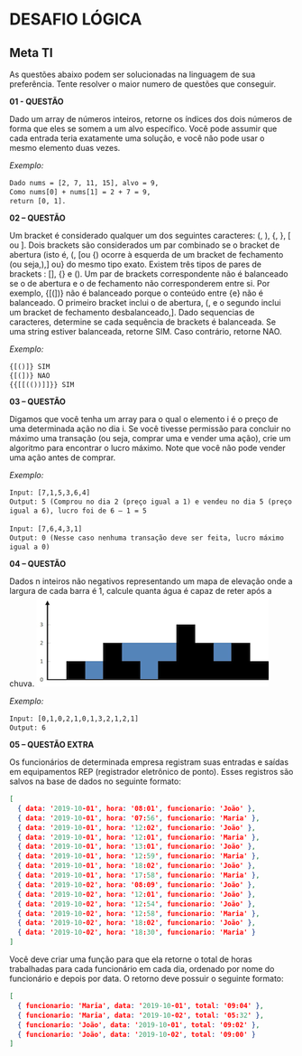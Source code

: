 # DESAFIO LÓGICA
## Meta TI

As questões abaixo podem ser solucionadas na linguagem de sua preferência.
Tente resolver o maior numero de questões que conseguir.

**01 - QUESTÃO**

Dado um array de números inteiros, retorne os índices dos dois números de forma que eles se
somem a um alvo específico.
Você pode assumir que cada entrada teria exatamente uma solução, e você não pode usar o
mesmo elemento duas vezes.

*Exemplo:*
```
Dado nums = [2, 7, 11, 15], alvo = 9,
Como nums[0] + nums[1] = 2 + 7 = 9,
return [0, 1].
```

**02 – QUESTÃO**

Um bracket é considerado qualquer um dos seguintes caracteres: (, ), {, }, [ ou ].
Dois brackets são considerados um par combinado se o bracket de abertura (isto é, (, [ou {) ocorre à esquerda de um
bracket de fechamento (ou seja,),] ou} do mesmo tipo exato.
Existem três tipos de pares de brackets : [], {} e ().
Um par de brackets correspondente não é balanceado se o de abertura e o de fechamento não corresponderem entre
si. Por exemplo, {[(])} não é balanceado porque o conteúdo entre {e} não é balanceado.
O primeiro bracket inclui o de abertura, (, e o segundo inclui um bracket de fechamento desbalanceado,].
Dado sequencias de caracteres, determine se cada sequência de brackets é balanceada. Se uma string estiver
balanceada, retorne SIM. Caso contrário, retorne NAO.

*Exemplo:*
```
{[()]} SIM
{[(])} NAO
{{[[(())]]}} SIM
```

**03 – QUESTÃO**

Digamos que você tenha um array para o qual o elemento i é o preço de uma determinada ação
no dia i.
Se você tivesse permissão para concluir no máximo uma transação (ou seja, comprar uma e
vender uma ação), crie um algoritmo para encontrar o lucro máximo.
Note que você não pode vender uma ação antes de comprar.

*Exemplo:*
```
Input: [7,1,5,3,6,4]
Output: 5 (Comprou no dia 2 (preço igual a 1) e vendeu no dia 5 (preço igual a 6), lucro foi de 6 – 1 = 5

Input: [7,6,4,3,1]
Output: 0 (Nesse caso nenhuma transação deve ser feita, lucro máximo igual a 0)
```


**04 – QUESTÃO**

Dados n inteiros não negativos representando um mapa de elevação onde a largura de cada barra é 1, calcule quanta água é capaz de reter após a chuva.
![](graph.png)

*Exemplo:*
```
Input: [0,1,0,2,1,0,1,3,2,1,2,1]
Output: 6
```


**05 – QUESTÃO EXTRA**

Os funcionários de determinada empresa registram suas entradas e saídas em
equipamentos REP (registrador eletrônico de ponto).
Esses registros são salvos na base de dados no seguinte formato:

```json
[
  { data: '2019-10-01', hora: '08:01', funcionario: 'João' },
  { data: '2019-10-01', hora: '07:56', funcionario: 'Maria' },
  { data: '2019-10-01', hora: '12:02', funcionario: 'João' },
  { data: '2019-10-01', hora: '12:01', funcionario: 'Maria' },
  { data: '2019-10-01', hora: '13:01', funcionario: 'João' },
  { data: '2019-10-01', hora: '12:59', funcionario: 'Maria' },
  { data: '2019-10-01', hora: '18:02', funcionario: 'João' },
  { data: '2019-10-01', hora: '17:58', funcionario: 'Maria' },
  { data: '2019-10-02', hora: '08:09', funcionario: 'João' },
  { data: '2019-10-02', hora: '12:01', funcionario: 'João' },
  { data: '2019-10-02', hora: '12:54', funcionario: 'João' },
  { data: '2019-10-02', hora: '12:58', funcionario: 'Maria' },
  { data: '2019-10-02', hora: '18:02', funcionario: 'João' },
  { data: '2019-10-02', hora: '18:30', funcionario: 'Maria' }
]
```

Você deve criar uma função para que ela retorne o total de horas
trabalhadas para cada funcionário em cada dia, ordenado por nome do
funcionário e depois por data. O retorno deve possuir o seguinte formato:

```json
[
  { funcionario: 'Maria', data: '2019-10-01', total: '09:04' },
  { funcionario: 'Maria', data: '2019-10-02', total: '05:32' },
  { funcionario: 'João', data: '2019-10-01', total: '09:02' },
  { funcionario: 'João', data: '2019-10-02', total: '09:00' }
]
```

